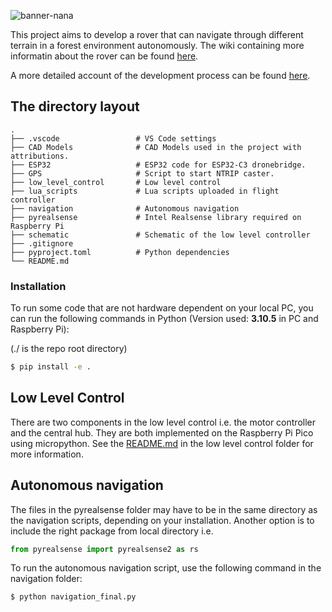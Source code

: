 
![banner-nana](https://github.com/user-attachments/assets/7941604b-cee3-448b-9373-da8d395b1adb)

This project aims to develop a rover that can navigate through different terrain in a forest environment autonomously.
The wiki containing more informatin about the rover can be found [here](https://github.com/Alp-1/NANA-Forest-Rover/wiki).

A more detailed account of the development process can be found [here](https://alportakci.com/projects/).

## The directory layout

    .
    ├── .vscode                 # VS Code settings
    ├── CAD Models              # CAD Models used in the project with attributions. 
    ├── ESP32                   # ESP32 code for ESP32-C3 dronebridge.
    ├── GPS                     # Script to start NTRIP caster.
    ├── low_level_control       # Low level control
    ├── lua_scripts             # Lua scripts uploaded in flight controller
    ├── navigation              # Autonomous navigation
    ├── pyrealsense             # Intel Realsense library required on Raspberry Pi
    ├── schematic               # Schematic of the low level controller
    ├── .gitignore
    ├── pyproject.toml          # Python dependencies
    └── README.md

### Installation
To run some code that are not hardware dependent on your local PC, you can run the following commands in Python (Version used: **3.10.5** in PC and Raspberry Pi):

(./ is the repo root directory)
```sh
$ pip install -e .
```

## Low Level Control
There are two components in the low level control i.e. the motor controller and the central hub. They are both implemented on the Raspberry Pi Pico using micropython. See the [README.md](low_level_control/README.md) in the low level control folder for more information.

## Autonomous navigation
The files in the pyrealsense folder may have to be in the same directory as the navigation scripts, depending on your installation.
Another option is to include the right package from local directory i.e. 
```python
from pyrealsense import pyrealsense2 as rs
``` 
To run the autonomous navigation script, use the following command in the navigation folder:
```sh
$ python navigation_final.py
```

